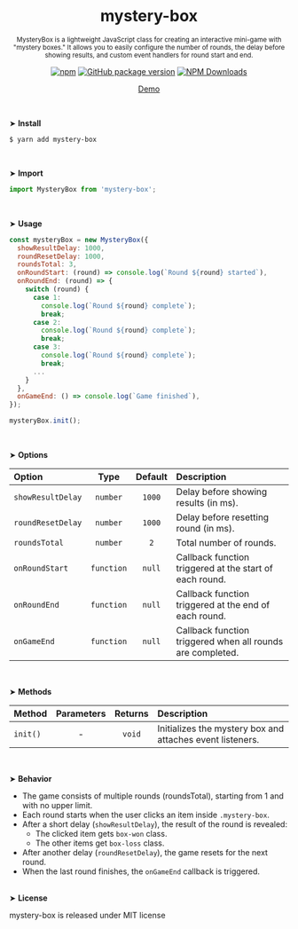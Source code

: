<div align="center">
<br>

<h1>mystery-box</h1>

<p><sup>MysteryBox is a lightweight JavaScript class for creating an interactive mini-game with "mystery boxes." It allows you to easily configure the number of rounds, the delay before showing results, and custom event handlers for round start and end.</sup></p>

[![npm](https://img.shields.io/npm/v/mystery-box.svg?colorB=brightgreen)](https://www.npmjs.com/package/mystery-box)
[![GitHub package version](https://img.shields.io/github/package-json/v/ux-ui-pro/mystery-box.svg)](https://github.com/ux-ui-pro/mystery-box)
[![NPM Downloads](https://img.shields.io/npm/dm/mystery-box.svg?style=flat)](https://www.npmjs.org/package/mystery-box)

<a href="https://codepen.io/ux-ui/pen/ZYEErYj">Demo</a>

</div>
<br>

&#10148; **Install**
```console
$ yarn add mystery-box
```
<br>

&#10148; **Import**
```javascript
import MysteryBox from 'mystery-box';
```
<br>

&#10148; **Usage**
```javascript
const mysteryBox = new MysteryBox({
  showResultDelay: 1000,
  roundResetDelay: 1000,
  roundsTotal: 3,
  onRoundStart: (round) => console.log(`Round ${round} started`),
  onRoundEnd: (round) => {
    switch (round) {
      case 1:
        console.log(`Round ${round} complete`);
        break;
      case 2:
        console.log(`Round ${round} complete`);
        break;
      case 3:
        console.log(`Round ${round} complete`);
        break;
      ...
    }
  },
  onGameEnd: () => console.log(`Game finished`),
});

mysteryBox.init();
```
<br>

&#10148; **Options**

| Option            |    Type    | Default | Description                                                |
|:------------------|:----------:|:-------:|:-----------------------------------------------------------|
| `showResultDelay` |  `number`  | `1000`  | Delay before showing results (in ms).                      |
| `roundResetDelay` |  `number`  | `1000`  | Delay before resetting round (in ms).                      |
| `roundsTotal`     |  `number`  |   `2`   | Total number of rounds.                                    |
| `onRoundStart`    | `function` | `null`  | Callback function triggered at the start of each round.    |
| `onRoundEnd`      | `function` | `null`  | Callback function triggered at the end of each round.      |
| `onGameEnd`       | `function` | `null`  | Callback function triggered when all rounds are completed. |
<br>

&#10148; **Methods**

| Method   | Parameters  | Returns  | Description                                               |
|:---------|:-----------:|:--------:|:----------------------------------------------------------|
| `init()` |      -      |  `void`  | Initializes the mystery box and attaches event listeners. |
<br>

&#10148; **Behavior**

- The game consists of multiple rounds (roundsTotal), starting from 1 and with no upper limit.
- Each round starts when the user clicks an item inside `.mystery-box`.
- After a short delay (`showResultDelay`), the result of the round is revealed:
  - The clicked item gets `box-won` class.
  - The other items get `box-loss` class.
- After another delay (`roundResetDelay`), the game resets for the next round.
- When the last round finishes, the `onGameEnd` callback is triggered.
<br><br>

&#10148; **License**

mystery-box is released under MIT license
